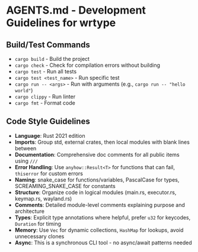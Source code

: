 # AGENTS.md - Development Guidelines for wrtype

## Build/Test Commands
- `cargo build` - Build the project
- `cargo check` - Check for compilation errors without building
- `cargo test` - Run all tests
- `cargo test <test_name>` - Run specific test
- `cargo run -- <args>` - Run with arguments (e.g., `cargo run -- "hello world"`)
- `cargo clippy` - Run linter
- `cargo fmt` - Format code

## Code Style Guidelines
- **Language**: Rust 2021 edition
- **Imports**: Group std, external crates, then local modules with blank lines between
- **Documentation**: Comprehensive doc comments for all public items using `///`
- **Error Handling**: Use `anyhow::Result<T>` for functions that can fail, `thiserror` for custom errors
- **Naming**: snake_case for functions/variables, PascalCase for types, SCREAMING_SNAKE_CASE for constants
- **Structure**: Organize code in logical modules (main.rs, executor.rs, keymap.rs, wayland.rs)
- **Comments**: Detailed module-level comments explaining purpose and architecture
- **Types**: Explicit type annotations where helpful, prefer `u32` for keycodes, `Duration` for timing
- **Memory**: Use `Vec` for dynamic collections, `HashMap` for lookups, avoid unnecessary clones
- **Async**: This is a synchronous CLI tool - no async/await patterns needed